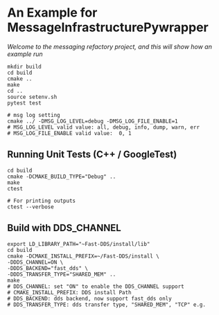 # An Example for MessageInfrastructurePywrapper

*Welcome to the messaging refactory project, and this will show how an example run*

```shell
mkdir build
cd build
cmake ..
make
cd ..
source setenv.sh
pytest test
```

```shell
# msg log setting
cmake ../ -DMSG_LOG_LEVEL=debug -DMSG_LOG_FILE_ENABLE=1
# MSG_LOG_LEVEL valid value: all, debug, info, dump, warn, err
# MSG_LOG_FILE_ENABLE valid value:  0, 1
```

## Running Unit Tests (C++ / GoogleTest)
```shell
cd build
cmake -DCMAKE_BUILD_TYPE="Debug" ..
make
ctest

# For printing outputs
ctest --verbose
```

## Build with DDS_CHANNEL
```shell
export LD_LIBRARY_PATH="~Fast-DDS/install/lib"
cd build
cmake -DCMAKE_INSTALL_PREFIX=~/Fast-DDS/install \
-DDDS_CHANNEL=ON \
-DDDS_BACKEND="fast_dds" \
-DDDS_TRANSFER_TYPE="SHARED_MEM" ..
make
# DDS_CHANNEL: set "ON" to enable the DDS_CHANNEL support
# CMAKE_INSTALL_PREFIX: DDS install Path
# DDS_BACKEND: dds backend, now support fast_dds only
# DDS_TRANSFER_TYPE: dds transfer type, "SHARED_MEM", "TCP" e.g.
```
